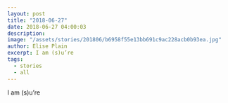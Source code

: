 ```yaml
---
layout: post
title: "2018-06-27"
date: 2018-06-27 04:00:03
description: 
image: "/assets/stories/201806/b6958f55e13bb691c9ac228acb0b93ea.jpg"
author: Elise Plain
excerpt: I am (s)u’re
tags: 
  - stories
  - all
---
```


I am (s)u’re
<p></p>
